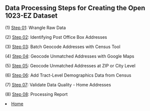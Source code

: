 <head>
<link href="//maxcdn.bootstrapcdn.com/font-awesome/4.2.0/css/font-awesome.min.css" rel="stylesheet">
</head>

## Data Processing Steps for Creating the Open 1023-EZ Dataset

(1)  [<i class="fa fa-file-code"></i> Step 01](Step-01-ProcessRawData.html):  Wrangle Raw Data

(2) [Step 02](Step-02-POBsandGaps.html): Identifying Post Office Box Addresses

(3) [Step 03](Step-03-CensusGeo.html): Batch Geocode Addresses with Census Tool

(4) [Step 04](Step-04-GoogleGeo.html): Geocode Unmatched Addresses with Google Maps

(5) [Step 05](Step-05-ZipsandCityGeo.html): Geocode Unmatched Addresses at ZIP or City Level

(6) [Step 06](Step-06-AddCensusData.html): Add Tract-Level Demographics Data from Census

(7) [Step 07](Step-07-Disambiguation.html): Validate Data Quality - Home Addresses

(8) [Step 08](Step-08-ProcessReport.html): Processing Report

<li><a href="Step-01-ProcessRawData.html"><i class='fa fa-home'></i> Home</a></li>
